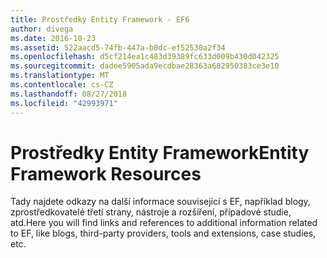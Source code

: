 ```yaml
---
title: Prostředky Entity Framework - EF6
author: divega
ms.date: 2016-10-23
ms.assetid: 522aacd5-74fb-447a-b0dc-ef52530a2f34
ms.openlocfilehash: d5cf214ea1c483d39389fc633d009b430d042325
ms.sourcegitcommit: dadee5905ada9ecdbae28363a682950383ce3e10
ms.translationtype: MT
ms.contentlocale: cs-CZ
ms.lasthandoff: 08/27/2018
ms.locfileid: "42993971"
---
```

# <a name="entity-framework-resources"></a><span data-ttu-id="7d815-102">Prostředky Entity Framework</span><span class="sxs-lookup"><span data-stu-id="7d815-102">Entity Framework Resources</span></span>
<span data-ttu-id="7d815-103">Tady najdete odkazy na další informace související s EF, například blogy, zprostředkovatelé třetí strany, nástroje a rozšíření, případové studie, atd.</span><span class="sxs-lookup"><span data-stu-id="7d815-103">Here you will find links and references to additional information related to EF, like blogs, third-party providers, tools and extensions, case studies, etc.</span></span>
